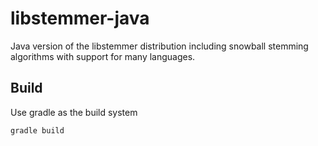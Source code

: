 # libstemmer-java

Java version of the libstemmer distribution including snowball stemming algorithms with support for many languages.

## Build

Use gradle as the build system
```shell
gradle build
```


